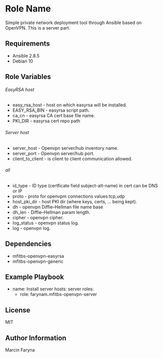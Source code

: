 Role Name
=========

Simple private network deployment tool through Ansible based on OpenVPN. This is a server part.

Requirements
------------

* Ansible 2.8.5
* Debian 10

Role Variables
--------------

###### EasyRSA host
* easy_rsa_host - host on which easyrsa will be installed.
* EASY_RSA_BIN - easyrsa script path.
* ca_cn - easyrsa CA cert base file name.
* PKI_DIR - easyrsa cert repo path

###### Server host
* server_host - Openvpn server/hub inventory name.
* server_port - Openvpn server/hub port.
* client_to_client - is client to client communication allowed.

###### all
* id_type - ID type (certficate field subject-alt-name) in cert can be DNS or IP
* proto - proto for openvpm connections values:tcp,udp 
* host_pki_dir - host PKI dir (where keys, certs, ... being kept).
* dh - openvpn Diffie–Hellman file name base
* dh_len - Diffie–Hellman param length. 
* cipher - openvpn cipher.
* log_status - openvpn status log.
* log - openvpn log. 

Dependencies
------------

* mfitbs-openvpn-easyrsa
* mfitbs-openvpn-generic

Example Playbook
----------------

- name: Install server
  hosts: server
  roles:
  - role: farynam.mfitbs-openvpn-server


License
-------

MIT

Author Information
------------------

Marcin Faryna
